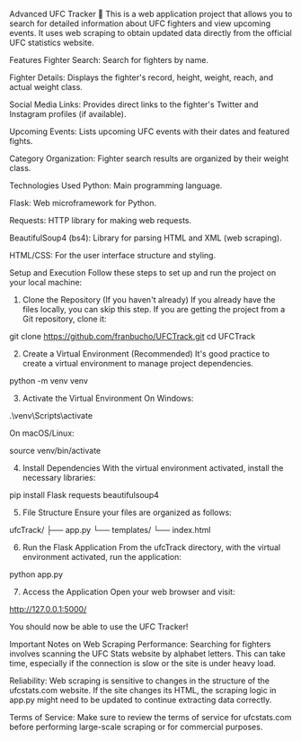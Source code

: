 Advanced UFC Tracker 🥋
This is a web application project that allows you to search for detailed information about UFC fighters and view upcoming events. It uses web scraping to obtain updated data directly from the official UFC statistics website.

Features
Fighter Search: Search for fighters by name.

Fighter Details: Displays the fighter's record, height, weight, reach, and actual weight class.

Social Media Links: Provides direct links to the fighter's Twitter and Instagram profiles (if available).

Upcoming Events: Lists upcoming UFC events with their dates and featured fights.

Category Organization: Fighter search results are organized by their weight class.

Technologies Used
Python: Main programming language.

Flask: Web microframework for Python.

Requests: HTTP library for making web requests.

BeautifulSoup4 (bs4): Library for parsing HTML and XML (web scraping).

HTML/CSS: For the user interface structure and styling.

Setup and Execution
Follow these steps to set up and run the project on your local machine:

1. Clone the Repository (If you haven't already)
If you already have the files locally, you can skip this step. If you are getting the project from a Git repository, clone it:

git clone https://github.com/franbucho/UFCTrack.git
cd UFCTrack

2. Create a Virtual Environment (Recommended)
It's good practice to create a virtual environment to manage project dependencies.

python -m venv venv

3. Activate the Virtual Environment
On Windows:

.\venv\Scripts\activate

On macOS/Linux:

source venv/bin/activate

4. Install Dependencies
With the virtual environment activated, install the necessary libraries:

pip install Flask requests beautifulsoup4

5. File Structure
Ensure your files are organized as follows:

ufcTrack/
├── app.py
└── templates/
    └── index.html

6. Run the Flask Application
From the ufcTrack directory, with the virtual environment activated, run the application:

python app.py

7. Access the Application
Open your web browser and visit:

http://127.0.0.1:5000/

You should now be able to use the UFC Tracker!

Important Notes on Web Scraping
Performance: Searching for fighters involves scanning the UFC Stats website by alphabet letters. This can take time, especially if the connection is slow or the site is under heavy load.

Reliability: Web scraping is sensitive to changes in the structure of the ufcstats.com website. If the site changes its HTML, the scraping logic in app.py might need to be updated to continue extracting data correctly.

Terms of Service: Make sure to review the terms of service for ufcstats.com before performing large-scale scraping or for commercial purposes.
